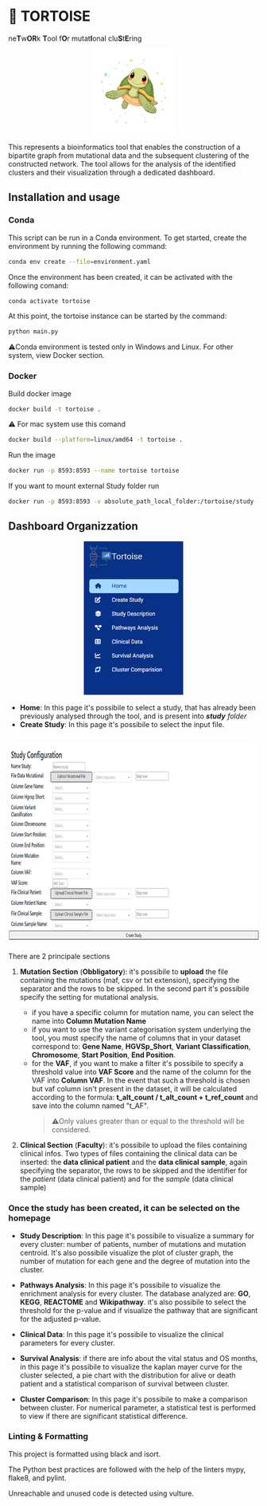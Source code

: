# 🧬 **TORTOISE**

ne**T**w**OR**k **T**ool f**O**r mutat**I**onal clu**S**t**E**ring

<p align="center"><img src="assets/tortoise.png" height=170></p>

This represents a bioinformatics tool that enables the construction of a bipartite graph from mutational data and the subsequent clustering of the constructed network. 
The tool allows for the analysis of the identified clusters and their visualization through a dedicated dashboard.

## Installation and usage

### Conda

This script can be run in a Conda environment. To get started, create the environment by running the following command:

```bash
conda env create --file=environment.yaml
```

Once the environment has been created, it can be activated with the following comand:

```bash
conda activate tortoise
```

At this point, the tortoise instance can be started by the command:

```bash
python main.py
```

⚠️Conda environment is tested only in Windows and Linux. For other system, view Docker section.

### Docker

Build docker image

```bash
docker build -t tortoise .
```

⚠️ For mac system use this comand

```bash
docker build --platform=linux/amd64 -t tortoise .
```

Run the image

```bash
docker run -p 8593:8593 --name tortoise tortoise
```

If you want to mount external Study folder run

```bash
docker run -p 8593:8593 -v absolute_path_local_folder:/tortoise/study --name tortoise tortoise
```

## Dashboard Organizzation

<div align="center"><img src="./images/Pages_dashboard.png" alt = "Pages Dashboard" width=200></div>

* **Home**: In this page it's possibile to select a study, that has already been previously analysed through the tool, and is present into ***study** folder*
* **Create Study**: In this page it's possibile to select the input file.

<br><img src="./images/Created_Study.png" alt = "Pages Dashboard" width=800 height=400><br>

There are 2 principale sections

1. **Mutation Section** (**Obbligatory**): it's possibile to **upload** the file containing the mutations (maf, csv or txt extension), specifying the separator and the rows to be skipped. In the second part it's possibile specify the setting for mutational analysis.

    * if you have a specific column for mutation name, you can select the name into **Column Mutation Name**
    * if you want to use the variant categorisation system underlying the tool, you must specify the name of columns  that in your dataset correspond to: **Gene Name**, **HGVSp_Short**, **Variant Classification**, **Chromosome**, **Start Position**, **End Position**.
    * for the **VAF**, if you want to make a filter it's possibile to specify a threshold value into **VAF Score** and the name of the column for the VAF into **Column VAF**. In the event that such a threshold is chosen but vaf column isn't present in the dataset, it will be calculated according to the formula: **t_alt_count / t_alt_count + t_ref_count** and save into the column named "t_AF".
      >⚠️Only values greater than or equal to the threshold will be considered.

2. **Clinical Section** (**Faculty**): it's possibile to upload the files containing clinical infos. Two types of files containing the clinical data can be inserted: the **data clinical patient** and the **data clinical sample**, again specifying the separator, the rows to be skipped and the identifier for the *patient* (data clinical  patient) and for the *sample* (data clinical sample)

### Once the study has been created, it can be selected on the homepage

* **Study Description**: In this page it's possibile to visualize a summary for every cluster: number of patients, number of mutations and mutation centroid. It's also possibile visualize the plot of cluster graph, the number of mutation for each gene and the degree of mutation into the cluster.

* **Pathways Analysis**: In this page it's possibile to visualize the enrichment analysis for every cluster. The database analyzed are: **GO**, **KEGG**, **REACTOME** and **Wikipathway**. it's also possibile to select the threshold for the p-value and if visualize the pathway that are significant for the adjusted p-value.

* **Clinical Data**: In this page it's possibile to visualize the clinical parameters for every cluster.

* **Survival Analysis**: if there are info about the vital status and OS months, in this page it's possibile to visualize the kaplan mayer curve for the cluster selected, a pie chart with the distribution for alive or death patient and a statistical comparison of survival between cluster.

* **Cluster Comparison**: In this page it's possibile to make a comparison between cluster. For numerical parameter, a statistical test is performed to view if there are significant statistical difference.

### Linting & Formatting

This project is formatted using black and isort.

The Python best practices are followed with the help of the linters mypy, flake8, and pylint.

Unreachable and unused code is detected using vulture.
